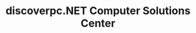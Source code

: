 ---
title: "discoverpc.NET Computer Solutions Center"
url: /superior/discoverpc-net-computer-solutions-center/
shop: computer
---
